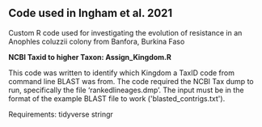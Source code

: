 ## Code used in Ingham et al. 2021

Custom R code used for investigating the evolution of resistance in an Anophles coluzzii colony from Banfora, Burkina Faso

**NCBI Taxid to higher Taxon: Assign_Kingdom.R**

This code was written to identify which Kingdom a TaxID code from command line BLAST was from. The code required the NCBI Tax dump to run, specifically the file ‘rankedlineages.dmp’. The input must be in the format of the example BLAST file to work ('blasted_contrigs.txt').

Requirements:
tidyverse
stringr
